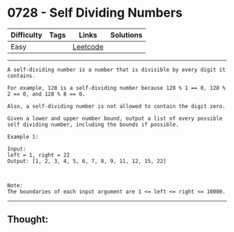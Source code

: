 # 0728 - Self Dividing Numbers

Difficulty  | Tags | Links | Solutions
----------- | ---- | ----- | -----
Easy |  | [Leetcode](https://leetcode.com/problems/self-dividing-numbers/description/) |


-----------

```
A self-dividing number is a number that is divisible by every digit it contains.

For example, 128 is a self-dividing number because 128 % 1 == 0, 128 % 2 == 0, and 128 % 8 == 0.

Also, a self-dividing number is not allowed to contain the digit zero.

Given a lower and upper number bound, output a list of every possible self dividing number, including the bounds if possible.

Example 1:

Input: 
left = 1, right = 22
Output: [1, 2, 3, 4, 5, 6, 7, 8, 9, 11, 12, 15, 22]



Note:
The boundaries of each input argument are 1 <= left <= right <= 10000.
```

-----------

## Thought:
